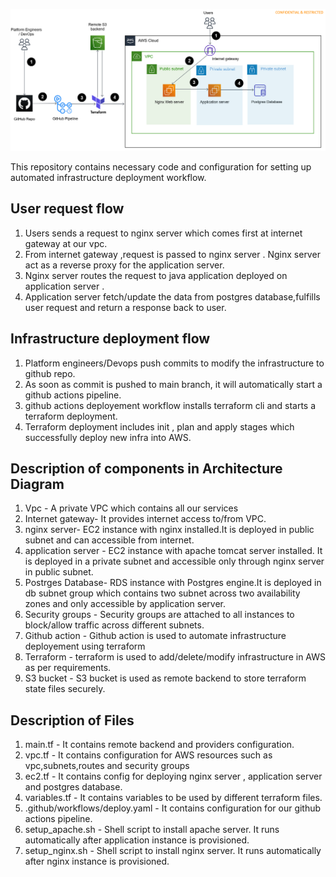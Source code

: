 ![alt text](./image.png)

This repository contains necessary  code and configuration for setting up automated infrastructure deployment workflow.

## User request flow
 1. Users sends a request to  nginx server  which comes first at internet gateway at our vpc.
 2. From internet gateway ,request is passed to  nginx server . Nginx server  act as a reverse proxy for the application server.
 3. Nginx server routes the request to java application deployed on application server .
 4. Application server fetch/update the data from postgres database,fulfills user request and return a response back to user.

 ## Infrastructure deployment flow
1. Platform engineers/Devops push commits to modify the infrastructure to github repo.
2. As soon as commit is pushed to main branch, it will automatically start a github actions pipeline.
3. github actions deployement workflow  installs terraform cli and starts a terraform deployment.
4. Terraform deployment includes init , plan and apply stages which successfully deploy new infra into AWS.

## Description of components in Architecture Diagram
1. Vpc - A private VPC which contains all our services
2. Internet gateway- It provides internet access to/from VPC.
3. nginx server- EC2 instance with nginx installed.It is deployed in public subnet and can accessible from internet.
4. application server - EC2 instance with apache tomcat server installed. It is deployed in a private subnet and  accessible only through nginx server in public subnet. 
5. Postrges Database- RDS instance with Postgres engine.It is deployed in db subnet group which contains two subnet across two availability zones and only accessible by      application server.
6. Security groups - Security groups are attached to  all instances to block/allow traffic across different subnets.
7. Github action - Github action is used to automate infrastructure deployement using terraform
8. Terraform - terraform is used to add/delete/modify infrastructure in AWS as per requirements.
9. S3 bucket - S3 bucket is used as remote backend to store terraform state files securely.

## Description of Files
1. main.tf - It contains remote backend and providers configuration.
2. vpc.tf  - It contains configuration for AWS resources such as vpc,subnets,routes and security groups
3. ec2.tf  - It contains config for deploying nginx server , application server and postgres database.
4. variables.tf - It contains variables to be used by different terraform files.
5. .github/workflows/deploy.yaml - It contains configuration for our github actions pipeline.
6. setup_apache.sh  - Shell script to install apache server. It runs automatically after application instance is provisioned.
7. setup_nginx.sh  - Shell script to install nginx server. It runs automatically after nginx instance is provisioned.